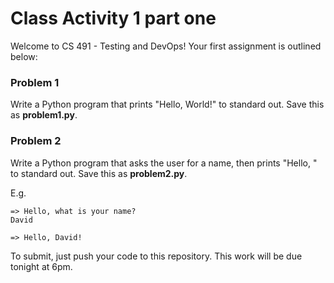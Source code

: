# Class Activity 1 part one

Welcome to CS 491 - Testing and DevOps! Your first assignment is outlined below:

### Problem 1

Write a Python program that prints "Hello, World!" to standard out. Save this as **problem1.py**.

### Problem 2

Write a Python program that asks the user for a name, then prints "Hello, <name>" to standard out. Save this as **problem2.py**.

E.g.

```
=> Hello, what is your name?
David

=> Hello, David!
```

To submit, just push your code to this repository. This work will be due tonight at 6pm.
